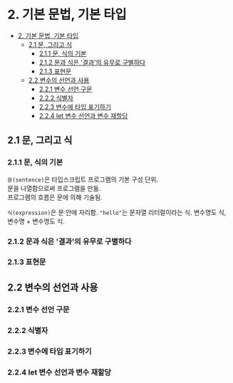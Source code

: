 # 2. 기본 문법, 기본 타입

- [2. 기본 문법, 기본 타입](#2-기본-문법-기본-타입)
  - [2.1 문, 그리고 식](#21-문-그리고-식)
    - [2.1.1 문, 식의 기본](#211-문-식의-기본)
    - [2.1.2 문과 식은 '결과'의 유무로 구별하다](#212-문과-식은-결과의-유무로-구별하다)
    - [2.1.3 표현문](#213-표현문)
  - [2.2 변수의 선언과 사용](#22-변수의-선언과-사용)
    - [2.2.1 변수 선언 구문](#221-변수-선언-구문)
    - [2.2.2 식별자](#222-식별자)
    - [2.2.3 변수에 타입 표기하기](#223-변수에-타입-표기하기)
    - [2.2.4 let 변수 선언과 변수 재할당](#224-let-변수-선언과-변수-재할당)

## 2.1 문, 그리고 식

### 2.1.1 문, 식의 기본

`문(sentence)`은 타입스크립트 프로그램의 기본 구성 단위.  
문을 나열함으로써 프로그램을 만듦.  
프로그램의 흐름은 문에 의해 기술됨.

`식(expression)`은 문 안에 자리함.
`"hello"`는 문자열 리터럴이라는 식.
변수명도 식,  
변수명 + 변수명도 식.

### 2.1.2 문과 식은 '결과'의 유무로 구별하다

### 2.1.3 표현문

## 2.2 변수의 선언과 사용

### 2.2.1 변수 선언 구문

### 2.2.2 식별자

### 2.2.3 변수에 타입 표기하기

### 2.2.4 let 변수 선언과 변수 재할당
